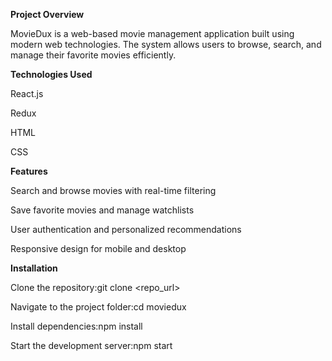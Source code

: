 **Project Overview**

MovieDux is a web-based movie management application built using modern web technologies. The system allows users to browse, search, and manage their favorite movies efficiently.

**Technologies Used**

React.js

Redux

HTML

CSS

**Features**

Search and browse movies with real-time filtering

Save favorite movies and manage watchlists

User authentication and personalized recommendations

Responsive design for mobile and desktop

**Installation**

Clone the repository:git clone <repo_url>

Navigate to the project folder:cd moviedux

Install dependencies:npm install

Start the development server:npm start
